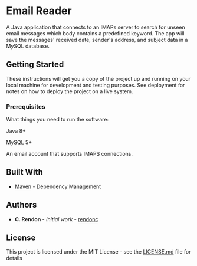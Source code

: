 # Email Reader

A Java application that connects to an IMAPs server to search for unseen email messages which body contains a predefined
keyword. The app will save the messages' received date, sender's address, and subject data in a MySQL database.

## Getting Started

These instructions will get you a copy of the project up and running on your local machine for development and testing purposes. See deployment for notes on how to deploy the project on a live system.

### Prerequisites

What things you need to run the software:

Java 8+

MySQL 5+

An email account that supports IMAPS connections.

## Built With

* [Maven](https://maven.apache.org/) - Dependency Management

## Authors

* **C. Rendon** - *Initial work* - [rendonc](https://github.com/rendonc)

## License

This project is licensed under the MIT License - see the [LICENSE.md](LICENSE.md) file for details
